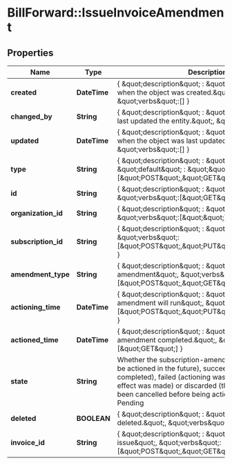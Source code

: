# BillForward::IssueInvoiceAmendment

## Properties
Name | Type | Description | Notes
------------ | ------------- | ------------- | -------------
**created** | **DateTime** | { \&quot;description\&quot; : \&quot;The UTC DateTime when the object was created.\&quot;, \&quot;verbs\&quot;:[] } | [optional] 
**changed_by** | **String** | { \&quot;description\&quot; : \&quot;ID of the user who last updated the entity.\&quot;, \&quot;verbs\&quot;:[] } | [optional] 
**updated** | **DateTime** | { \&quot;description\&quot; : \&quot;The UTC DateTime when the object was last updated.\&quot;, \&quot;verbs\&quot;:[] } | [optional] 
**type** | **String** | { \&quot;description\&quot; : \&quot;\&quot;, \&quot;default\&quot; : \&quot;\&quot;, \&quot;verbs\&quot;:[\&quot;POST\&quot;,\&quot;GET\&quot;] } | 
**id** | **String** | { \&quot;description\&quot; : \&quot;\&quot;, \&quot;verbs\&quot;:[\&quot;GET\&quot;] } | [optional] 
**organization_id** | **String** | { \&quot;description\&quot; : \&quot;\&quot;, \&quot;verbs\&quot;:[\&quot;\&quot;] } | [optional] 
**subscription_id** | **String** | { \&quot;description\&quot; : \&quot;\&quot;, \&quot;verbs\&quot;:[\&quot;POST\&quot;,\&quot;PUT\&quot;,\&quot;GET\&quot;] } | 
**amendment_type** | **String** | { \&quot;description\&quot; : \&quot;Type of amendment\&quot;, \&quot;verbs\&quot;:[\&quot;POST\&quot;,\&quot;GET\&quot;] } | 
**actioning_time** | **DateTime** | { \&quot;description\&quot; : \&quot;When the amendment will run\&quot;, \&quot;verbs\&quot;:[\&quot;POST\&quot;,\&quot;PUT\&quot;,\&quot;GET\&quot;] } | [optional] 
**actioned_time** | **DateTime** | { \&quot;description\&quot; : \&quot;The time the amendment completed.\&quot;, \&quot;verbs\&quot;:[\&quot;GET\&quot;] } | [optional] 
**state** | **String** | Whether the subscription-amendment is: pending (to be actioned in the future), succeeded (actioning completed), failed (actioning was attempted but no effect was made) or discarded (the amendment had been cancelled before being actioned). Default: Pending | 
**deleted** | **BOOLEAN** | { \&quot;description\&quot; : \&quot;Is the amendment deleted.\&quot;, \&quot;verbs\&quot;:[\&quot;GET\&quot;] } | [default to false]
**invoice_id** | **String** | { \&quot;description\&quot; : \&quot;Identifier of invoice to issue\&quot;, \&quot;verbs\&quot;:[\&quot;POST\&quot;,\&quot;GET\&quot;] } | 


